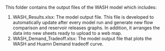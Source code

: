 This folder contains the output files of the WASH model which includes:

1. WASH_Results.xlsx: The model output file. This file is developed to automatically update after every model run and generate new flow comparison and reservoir releases graphs. In addition, it arranges the data into new sheets ready to upload to a web map. 
2. WASH_Demand_Tradeoff.xlsx: The model output file that plots the WASH and Huamn Demand tradeoff curve. 


